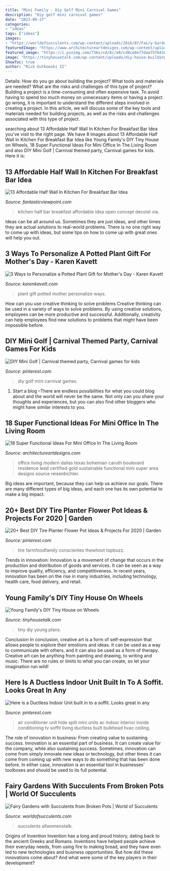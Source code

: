 ```yaml
---
title: "Mini Family - Diy Golf Mini Carnival Games"
description: "Diy golf mini carnival games"
date: "2023-09-27"
categories:
- "ideas"
tags: ["ideas"]
images:
- "https://worldofsucculents.com/wp-content/uploads/2016/07/Fairy-Gardens-with-Succulents1.jpg"
featuredImage: "https://www.architectureartdesigns.com/wp-content/uploads/2016/08/5-59.jpg"
featured_image: "https://i.pinimg.com/736x/cd/8c/e0/cd8ce0e77daa75fb416de197e4649b89.jpg"
image: "https://tinyhousetalk.com/wp-content/uploads/diy-house-building-young-family-tiny-house-and-plans-08.jpg"
ShowToc: true
author: "Rick Gutkowski II"
---
```



Details: How do you go about building the project? What tools and materials are needed? What are the risks and challenges of this type of project?
Building a project is a time-consuming and often expensive task. To avoid having to spend too much money on unnecessary items or having a project go wrong, it is important to understand the different steps involved in creating a project. In this article, we will discuss some of the key tools and materials needed for building projects, as well as the risks and challenges associated with this type of project.

	

		
searching about 13 Affordable Half Wall In Kitchen For Breakfast Bar Idea you've visit to the right page. We have 8 Images about 13 Affordable Half Wall In Kitchen For Breakfast Bar Idea like Young Family&#039;s DIY Tiny House on Wheels, 18 Super Functional Ideas For Mini Office In The Living Room and also DIY Mini Golf | Carnival themed party, Carnival games for kids. Here it is:
		
    
## 13 Affordable Half Wall In Kitchen For Breakfast Bar Idea

<img loading=lazy src="http://www.fantasticviewpoint.com/wp-content/uploads/2016/08/Open-Concept-Kitchen-with-Half-Wall-Ideas-634x845.jpg" onerror="this.onerror=null;this.src='https://tse4.mm.bing.net/th?id=OIP.4VBT8amXHqN7sy9CPGzvrQHaJ3&amp;pid=15.1';" alt="13 Affordable Half Wall In Kitchen For Breakfast Bar Idea">

_Source: fantasticviewpoint.com_

>kitchen half bar breakfast affordable idea open concept decoist via. 

	

Ideas can be all around us. Sometimes they are just ideas, and other times they are actual solutions to real-world problems. There is no one right way to come up with ideas, but some tips on how to come up with great ones will help you out.

    
## 3 Ways To Personalize A Potted Plant Gift For Mother&#039;s Day - Karen Kavett

<img loading=lazy src="http://karenkavett.com/blog/wp-content/uploads/2017/04/flowerpot-1440x1440.jpg" onerror="this.onerror=null;this.src='https://tse3.mm.bing.net/th?id=OIP.wE57BHs9qFvuARTesThyugHaHa&amp;pid=15.1';" alt="3 Ways to Personalize a Potted Plant Gift for Mother&#039;s Day - Karen Kavett">

_Source: karenkavett.com_

>plant gift potted mother personalize ways. 

	

How can you use creative thinking to solve problems
Creative thinking can be used in a variety of ways to solve problems. By using creative solutions, employees can be more productive and successful. Additionally, creativity can help employees find new solutions to problems that might have been impossible before.

    
## DIY Mini Golf | Carnival Themed Party, Carnival Games For Kids

<img loading=lazy src="https://i.pinimg.com/736x/6f/e9/49/6fe949978f23e6ed2b1c5d0900c64293.jpg" onerror="this.onerror=null;this.src='https://tse4.mm.bing.net/th?id=OIP.t6ZrwRJL4oJ7oDmSQLOaxQHaJ3&amp;pid=15.1';" alt="DIY Mini Golf | Carnival themed party, Carnival games for kids">

_Source: pinterest.com_

>diy golf mini carnival games. 

	

1. Start a blog –There are endless possibilities for what you could blog about and the world will never be the same. Not only can you share your thoughts and experiences, but you can also find other bloggers who might have similar interests to you. 

    
## 18 Super Functional Ideas For Mini Office In The Living Room

<img loading=lazy src="https://www.architectureartdesigns.com/wp-content/uploads/2016/08/5-59.jpg" onerror="this.onerror=null;this.src='https://tse4.mm.bing.net/th?id=OIP.uGbEUCVwQdIfAS9f8DwDKQHaFj&amp;pid=15.1';" alt="18 Super Functional Ideas For Mini Office In The Living Room">

_Source: architectureartdesigns.com_

>office living modern dallas texas bohemian caruth boulevard residence leed certified gold sustainable functional mini super area designs source reisenbichler. 

	

Big ideas are important, because they can help us achieve our goals. There are many different types of big ideas, and each one has its own potential to make a big impact. 

    
## 20+ Best DIY Tire Planter Flower Pot Ideas &amp; Projects For 2020 | Garden

<img loading=lazy src="https://i.pinimg.com/736x/cd/8c/e0/cd8ce0e77daa75fb416de197e4649b89.jpg" onerror="this.onerror=null;this.src='https://tse1.mm.bing.net/th?id=OIP.Oqcszv9nK_kAMITV1jheCwHaNK&amp;pid=15.1';" alt="20+ Best DIY Tire Planter Flower Pot Ideas &amp; Projects For 2020 | Garden">

_Source: pinterest.com_

>tire farmfoodfamily conscientes thewhoot topbuzz. 

	

Trends in innovation:
Innovation is a movement of change that occurs in the production and distribution of goods and services. It can be seen as a way to improve quality, efficiency, and competitiveness. In recent years, innovation has been on the rise in many industries, including technology, health care, food delivery, and retail.

    
## Young Family&#039;s DIY Tiny House On Wheels

<img loading=lazy src="https://tinyhousetalk.com/wp-content/uploads/diy-house-building-young-family-tiny-house-and-plans-08.jpg" onerror="this.onerror=null;this.src='https://tse4.mm.bing.net/th?id=OIP.z6IbRlOqHTODCApZ4Do-wwHaLJ&amp;pid=15.1';" alt="Young Family&#039;s DIY Tiny House on Wheels">

_Source: tinyhousetalk.com_

>tiny diy young plans. 

	

Conclusion
In conclusion, creative art is a form of self-expression that allows people to explore their emotions and ideas. It can be used as a way to communicate with others, and it can also be used as a form of therapy. Creative art can be anything from painting and drawing, to writing and music. There are no rules or limits to what you can create, so let your imagination run wild!

    
## Here Is A Ductless Indoor Unit Built In To A Soffit. Looks Great In Any

<img loading=lazy src="https://i.pinimg.com/736x/aa/a4/92/aaa492ff6d21ce3b0b3032b16e8a9d0a.jpg" onerror="this.onerror=null;this.src='https://tse4.mm.bing.net/th?id=OIP.bzm5k356Nu1lGiKFGRBmZAHaKd&amp;pid=15.1';" alt="Here is a Ductless Indoor Unit built in to a soffit. Looks great in any">

_Source: pinterest.com_

>air conditioner unit hide split mini units ac indoor interior inside conditioning tv soffit living ductless built bulkhead hvac ceiling. 

	

The role of innovation in business: From creating value to sustaining success.
Innovation is an essential part of business. It can create value for the company, while also sustaining success. Sometimes, innovation can come from simply innovate new ideas or technology, but other times it can come from coming up with new ways to do something that has been done before. In either case, innovation is an essential tool in businesses’ toolboxes and should be used to its full potential.

    
## Fairy Gardens With Succulents From Broken Pots | World Of Succulents

<img loading=lazy src="https://worldofsucculents.com/wp-content/uploads/2016/07/Fairy-Gardens-with-Succulents1.jpg" onerror="this.onerror=null;this.src='https://tse1.mm.bing.net/th?id=OIP.d8ymEzQmhBSG4y_5S7TFRAHaJ4&amp;pid=15.1';" alt="Fairy Gardens with Succulents from Broken Pots | World of Succulents">

_Source: worldofsucculents.com_

>succulents allwomenstalk. 

	

Origins of Invention
Invention has a long and proud history, dating back to the ancient Greeks and Romans. Inventions have helped people achieve their everyday needs, from using fire to making bread, and they have even led to new technologies and business opportunities. But how did these innovations come about? And what were some of the key players in their development?

